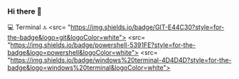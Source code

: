 ### Hi there 👋
💻 Terminal 🔝
<src= "https://img.shields.io/badge/GIT-E44C30?style=for-the-badge&logo=git&logoColor=white">
<src= "https://img.shields.io/badge/powershell-5391FE?style=for-the-badge&logo=powershell&logoColor=white">
<src= "https://img.shields.io/badge/windows%20terminal-4D4D4D?style=for-the-badge&logo=windows%20terminal&logoColor=white">
